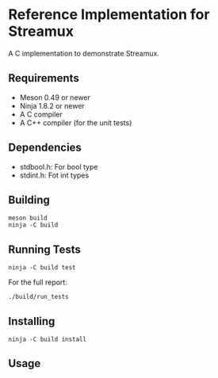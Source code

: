 Reference Implementation for Streamux
=====================================

A C implementation to demonstrate Streamux.


Requirements
------------

  * Meson 0.49 or newer
  * Ninja 1.8.2 or newer
  * A C compiler
  * A C++ compiler (for the unit tests)



Dependencies
------------

 * stdbool.h: For bool type
 * stdint.h: Fot int types



Building
--------

    meson build
    ninja -C build



Running Tests
-------------

    ninja -C build test

For the full report:

    ./build/run_tests



Installing
----------

    ninja -C build install



Usage
-----


